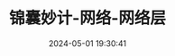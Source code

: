 ---
title: 锦囊妙计-网络-网络层
date: 2024-05-01 19:30:41
tags: 
  - CS 
categories: 
  - Interview
password: zzy   
message: 会员文档
---